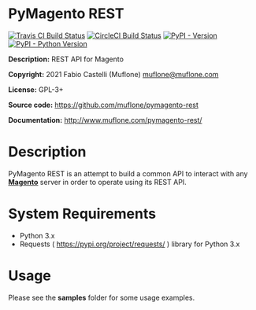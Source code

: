 # PyMagento REST

[![Travis CI Build Status](https://img.shields.io/travis/muflone/pymagento-rest/master.svg)](https://www.travis-ci.com/github/muflone/pymagento-rest)
[![CircleCI Build Status](https://img.shields.io/circleci/project/github/muflone/pymagento-rest/master.svg)](https://circleci.com/gh/muflone/pymagento-rest)
[![PyPI - Version](https://img.shields.io/pypi/v/PyMagento-REST.svg)](https://pypi.org/project/PyMagento-REST/)
[![PyPI - Python Version](https://img.shields.io/pypi/pyversions/PyMagento-REST.svg)](https://pypi.org/project/PyMagento-REST/)

**Description:** REST API for Magento

**Copyright:** 2021 Fabio Castelli (Muflone) <muflone@muflone.com>

**License:** GPL-3+

**Source code:** https://github.com/muflone/pymagento-rest

**Documentation:** http://www.muflone.com/pymagento-rest/

# Description

PyMagento REST is an attempt to build a common API to interact with any
[**Magento**](https://www.magento.com/) server in order to operate using
its REST API.

# System Requirements

* Python 3.x
* Requests ( https://pypi.org/project/requests/ ) library for Python 3.x

# Usage

Please see the **samples** folder for some usage examples.
